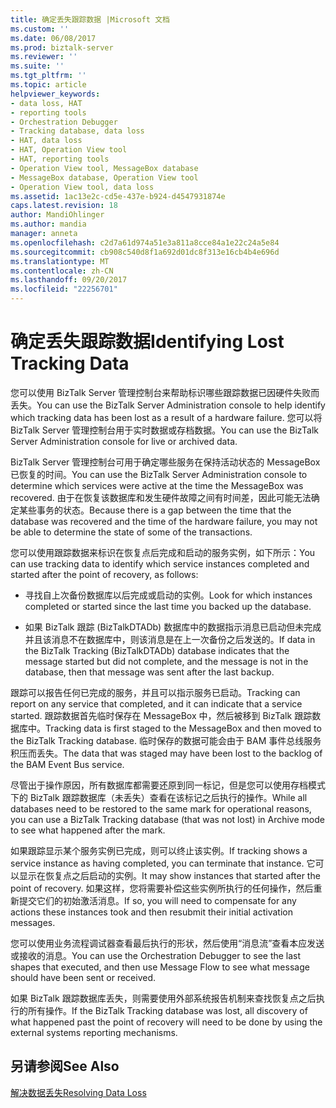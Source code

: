 ```yaml
---
title: 确定丢失跟踪数据 |Microsoft 文档
ms.custom: ''
ms.date: 06/08/2017
ms.prod: biztalk-server
ms.reviewer: ''
ms.suite: ''
ms.tgt_pltfrm: ''
ms.topic: article
helpviewer_keywords:
- data loss, HAT
- reporting tools
- Orchestration Debugger
- Tracking database, data loss
- HAT, data loss
- HAT, Operation View tool
- HAT, reporting tools
- Operation View tool, MessageBox database
- MessageBox database, Operation View tool
- Operation View tool, data loss
ms.assetid: 1ac13e2c-cd5e-437e-b924-d4547931874e
caps.latest.revision: 18
author: MandiOhlinger
ms.author: mandia
manager: anneta
ms.openlocfilehash: c2d7a61d974a51e3a811a8cce84a1e22c24a5e84
ms.sourcegitcommit: cb908c540d8f1a692d01dc8f313e16cb4b4e696d
ms.translationtype: MT
ms.contentlocale: zh-CN
ms.lasthandoff: 09/20/2017
ms.locfileid: "22256701"
---
```

# <a name="identifying-lost-tracking-data"></a><span data-ttu-id="fd168-102">确定丢失跟踪数据</span><span class="sxs-lookup"><span data-stu-id="fd168-102">Identifying Lost Tracking Data</span></span>
<span data-ttu-id="fd168-103">您可以使用 BizTalk Server 管理控制台来帮助标识哪些跟踪数据已因硬件失败而丢失。</span><span class="sxs-lookup"><span data-stu-id="fd168-103">You can use the BizTalk Server Administration console to help identify which tracking data has been lost as a result of a hardware failure.</span></span> <span data-ttu-id="fd168-104">您可以将 BizTalk Server 管理控制台用于实时数据或存档数据。</span><span class="sxs-lookup"><span data-stu-id="fd168-104">You can use the BizTalk Server Administration console for live or archived data.</span></span>  
  
 <span data-ttu-id="fd168-105">BizTalk Server 管理控制台可用于确定哪些服务在保持活动状态的 MessageBox 已恢复的时间。</span><span class="sxs-lookup"><span data-stu-id="fd168-105">You can use the BizTalk Server Administration console to determine which services were active at the time the MessageBox was recovered.</span></span> <span data-ttu-id="fd168-106">由于在恢复该数据库和发生硬件故障之间有时间差，因此可能无法确定某些事务的状态。</span><span class="sxs-lookup"><span data-stu-id="fd168-106">Because there is a gap between the time that the database was recovered and the time of the hardware failure, you may not be able to determine the state of some of the transactions.</span></span>  
  
 <span data-ttu-id="fd168-107">您可以使用跟踪数据来标识在恢复点后完成和启动的服务实例，如下所示：</span><span class="sxs-lookup"><span data-stu-id="fd168-107">You can use tracking data to identify which service instances completed and started after the point of recovery, as follows:</span></span>  
  
-   <span data-ttu-id="fd168-108">寻找自上次备份数据库以后完成或启动的实例。</span><span class="sxs-lookup"><span data-stu-id="fd168-108">Look for which instances completed or started since the last time you backed up the database.</span></span>  
  
-   <span data-ttu-id="fd168-109">如果 BizTalk 跟踪 (BizTalkDTADb) 数据库中的数据指示消息已启动但未完成并且该消息不在数据库中，则该消息是在上一次备份之后发送的。</span><span class="sxs-lookup"><span data-stu-id="fd168-109">If data in the BizTalk Tracking (BizTalkDTADb) database indicates that the message started but did not complete, and the message is not in the database, then that message was sent after the last backup.</span></span>  
  
 <span data-ttu-id="fd168-110">跟踪可以报告任何已完成的服务，并且可以指示服务已启动。</span><span class="sxs-lookup"><span data-stu-id="fd168-110">Tracking can report on any service that completed, and it can indicate that a service started.</span></span> <span data-ttu-id="fd168-111">跟踪数据首先临时保存在 MessageBox 中，然后被移到 BizTalk 跟踪数据库中。</span><span class="sxs-lookup"><span data-stu-id="fd168-111">Tracking data is first staged to the MessageBox and then moved to the BizTalk Tracking database.</span></span> <span data-ttu-id="fd168-112">临时保存的数据可能会由于 BAM 事件总线服务积压而丢失。</span><span class="sxs-lookup"><span data-stu-id="fd168-112">The data that was staged may have been lost to the backlog of the BAM Event Bus service.</span></span>  
  
 <span data-ttu-id="fd168-113">尽管出于操作原因，所有数据库都需要还原到同一标记，但是您可以使用存档模式下的 BizTalk 跟踪数据库（未丢失）查看在该标记之后执行的操作。</span><span class="sxs-lookup"><span data-stu-id="fd168-113">While all databases need to be restored to the same mark for operational reasons, you can use a BizTalk Tracking database (that was not lost) in Archive mode to see what happened after the mark.</span></span>  
  
 <span data-ttu-id="fd168-114">如果跟踪显示某个服务实例已完成，则可以终止该实例。</span><span class="sxs-lookup"><span data-stu-id="fd168-114">If tracking shows a service instance as having completed, you can terminate that instance.</span></span> <span data-ttu-id="fd168-115">它可以显示在恢复点之后启动的实例。</span><span class="sxs-lookup"><span data-stu-id="fd168-115">It may show instances that started after the point of recovery.</span></span> <span data-ttu-id="fd168-116">如果这样，您将需要补偿这些实例所执行的任何操作，然后重新提交它们的初始激活消息。</span><span class="sxs-lookup"><span data-stu-id="fd168-116">If so, you will need to compensate for any actions these instances took and then resubmit their initial activation messages.</span></span>  
  
 <span data-ttu-id="fd168-117">您可以使用业务流程调试器查看最后执行的形状，然后使用“消息流”查看本应发送或接收的消息。</span><span class="sxs-lookup"><span data-stu-id="fd168-117">You can use the Orchestration Debugger to see the last shapes that executed, and then use Message Flow to see what message should have been sent or received.</span></span>  
  
 <span data-ttu-id="fd168-118">如果 BizTalk 跟踪数据库丢失，则需要使用外部系统报告机制来查找恢复点之后执行的所有操作。</span><span class="sxs-lookup"><span data-stu-id="fd168-118">If the BizTalk Tracking database was lost, all discovery of what happened past the point of recovery will need to be done by using the external systems reporting mechanisms.</span></span>  
  
## <a name="see-also"></a><span data-ttu-id="fd168-119">另请参阅</span><span class="sxs-lookup"><span data-stu-id="fd168-119">See Also</span></span>  
 [<span data-ttu-id="fd168-120">解决数据丢失</span><span class="sxs-lookup"><span data-stu-id="fd168-120">Resolving Data Loss</span></span>](../core/resolving-data-loss.md)